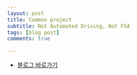```yaml
---
layout: post
title: Common project
subtitle: Not Automated Driving, Not FSA
tags: [blog post]
comments: true

---
```

- [블로그 바로가기](https://jkhsb-every-day-changes.tistory.com)